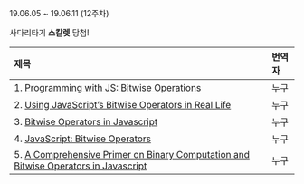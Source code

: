 19.06.05 ~ 19.06.11 (12주차)

사다리타기 **스칼렛** 당첨!

|   제목   | 번역자  |
| :-------- | :------ |
| 1. [Programming with JS: Bitwise Operations](https://hackernoon.com/programming-with-js-bitwise-operations-393eb0745dc4)| 누구 |
| 2. [Using JavaScript’s Bitwise Operators in Real Life](https://codeburst.io/using-javascript-bitwise-operators-in-real-life-f551a731ff5)| 누구 |
| 3. [Bitwise Operators in Javascript](https://medium.com/bother7-blog/bitwise-operators-in-javascript-65c4c69be0d3)| 누구 |
| 4. [JavaScript: Bitwise Operators](https://www.w3resource.com/javascript/operators/bitwise-operator.php)| 누구 |
| 5. [A Comprehensive Primer on Binary Computation and Bitwise Operators in Javascript](https://medium.com/techtrument/a-comprehensive-primer-on-binary-computation-and-bitwise-operators-in-javascript-81acf8341f04)| 누구 |